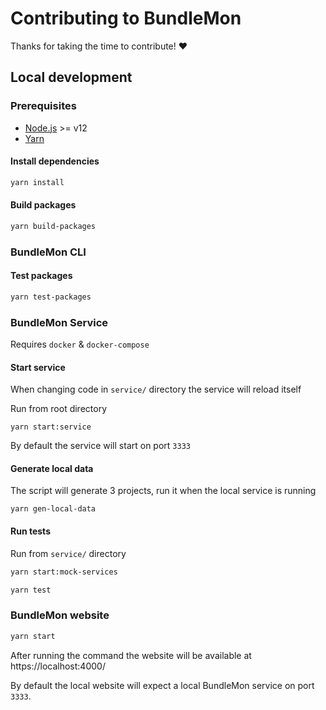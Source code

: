 # Contributing to BundleMon

Thanks for taking the time to contribute! ❤️

## Local development

### Prerequisites

- [Node.js](http://nodejs.org/) >= v12
- [Yarn](https://yarnpkg.com/en/docs/install)

#### Install dependencies

```bash
yarn install
```

#### Build packages

```bash
yarn build-packages
```

### BundleMon CLI

#### Test packages

```bash
yarn test-packages
```

### BundleMon Service

Requires `docker` & `docker-compose`

#### Start service

When changing code in `service/` directory the service will reload itself

Run from root directory

```
yarn start:service
```

By default the service will start on port `3333`

#### Generate local data

The script will generate 3 projects, run it when the local service is running

```
yarn gen-local-data
```

#### Run tests

Run from `service/` directory

```bash
yarn start:mock-services
```

```bash
yarn test
```

### BundleMon website

```bash
yarn start
```

After running the command the website will be available at https://localhost:4000/

By default the local website will expect a local BundleMon service on port `3333`.
